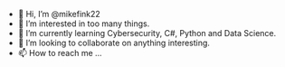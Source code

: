- 👋 Hi, I’m @mikefink22
- 👀 I’m interested in too many things.
- 🌱 I’m currently learning Cybersecurity, C#, Python and Data Science.
- 💞️ I’m looking to collaborate on anything interesting.
- 📫 How to reach me ...

<!---
mikefink22/mikefink22 is a ✨ special ✨ repository because its `README.md` (this file) appears on your GitHub profile.
You can click the Preview link to take a look at your changes.
--->
